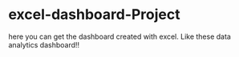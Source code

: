 # excel-dashboard-Project
here you can get the dashboard created with excel.
Like these data analytics dashboard!!
